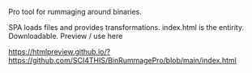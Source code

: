 Pro tool for rummaging around binaries.

SPA loads files and provides transformations.  index.html is the entirity.  Downloadable. 
Preview / use here

https://htmlpreview.github.io/?https://github.com/SCI4THIS/BinRummagePro/blob/main/index.html
